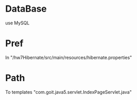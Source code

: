 # DataBase
use MySQL
# Pref
In "/hw7Hibernate/src/main/resources/hibernate.properties"
# Path
To templates "com.goit.java5.servlet.IndexPageServlet.java"
